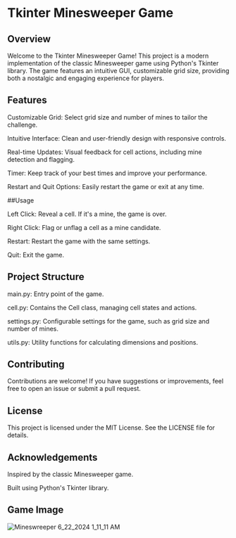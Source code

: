 # Tkinter Minesweeper Game

## Overview
Welcome to the Tkinter Minesweeper Game! This project is a modern implementation of the classic Minesweeper game using Python's Tkinter library. The game features an intuitive GUI, customizable grid size, providing both a nostalgic and engaging experience for players.

## Features

Customizable Grid: Select grid size and number of mines to tailor the challenge.

Intuitive Interface: Clean and user-friendly design with responsive controls.

Real-time Updates: Visual feedback for cell actions, including mine detection and flagging.

Timer: Keep track of your best times and improve your performance.

Restart and Quit Options: Easily restart the game or exit at any time.

##Usage

Left Click: Reveal a cell. If it's a mine, the game is over.

Right Click: Flag or unflag a cell as a mine candidate.

Restart: Restart the game with the same settings.

Quit: Exit the game.

## Project Structure

main.py: Entry point of the game.

cell.py: Contains the Cell class, managing cell states and actions.

settings.py: Configurable settings for the game, such as grid size and number of mines.

utils.py: Utility functions for calculating dimensions and positions.

## Contributing

Contributions are welcome! If you have suggestions or improvements, feel free to open an issue or submit a pull request.

## License

This project is licensed under the MIT License. See the LICENSE file for details.

## Acknowledgements

Inspired by the classic Minesweeper game.

Built using Python's Tkinter library.

## Game Image
![Mineswreeper 6_22_2024 1_11_11 AM](https://github.com/Danielewicz-code/Minesweeper/assets/134563548/63dfdd9a-2925-41b2-bcfe-a4b8cc4a7c80)
